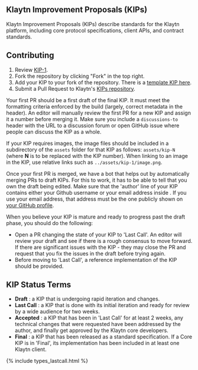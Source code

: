 ## Klaytn Improvement Proposals (KIPs)

Klaytn Improvement Proposals (KIPs) describe standards for the Klaytn platform, including core protocol specifications, client APIs, and contract standards.

## Contributing

 1. Review [KIP-1](KIPs/kip-1.md).
 2. Fork the repository by clicking "Fork" in the top right.
 3. Add your KIP to your fork of the repository. There is a [template KIP here](https://github.com/klaytn/kips/blob/master/kip-template.md).
 4. Submit a Pull Request to Klaytn's [KIPs repository](https://github.com/klaytn/kips).

Your first PR should be a first draft of the final KIP. It must meet the formatting criteria enforced by the build (largely, correct metadata in the header). An editor will manually review the first PR for a new KIP and assign it a number before merging it. Make sure you include a `discussions-to` header with the URL to a discussion forum or open GitHub issue where people can discuss the KIP as a whole.

If your KIP requires images, the image files should be included in a subdirectory of the `assets` folder for that KIP as follows: `assets/kip-N` (where **N** is to be replaced with the KIP number). When linking to an image in the KIP, use relative links such as `../assets/kip-1/image.png`.

Once your first PR is merged, we have a bot that helps out by automatically merging PRs to draft KIPs. For this to work, it has to be able to tell that you own the draft being edited. Make sure that the 'author' line of your KIP contains either your Github username or your email address inside <triangular brackets>. If you use your email address, that address must be the one publicly shown on [your GitHub profile](https://github.com/settings/profile).

When you believe your KIP is mature and ready to progress past the draft phase, you should do the following:

 - Open a PR changing the state of your KIP to 'Last Call'. An editor will review your draft and see if there is a rough consensus to move forward. If there are significant issues with the KIP - they may close the PR and request that you fix the issues in the draft before trying again.
 - Before moving to 'Last Call', a reference implementation of the KIP should be provided. 

## KIP Status Terms

* **Draft** : a KIP that is undergoing rapid iteration and changes.
* **Last Call** : a KIP that is done with its initial iteration and ready for review by a wide audience for two weeks.
* **Accepted** : a KIP that has been in 'Last Call' for at least 2 weeks, any technical changes that were requested have been addressed by the author, and finally get approved by the Klaytn core developers. 
* **Final** : a KIP that has been released as a standard specification. If a Core KIP is in 'Final', its implementation has been included in at least one Klaytn client.


{% include types_lastcall.html %} 
